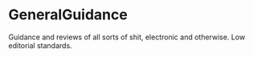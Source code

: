# GeneralGuidance
Guidance and reviews of all sorts of shit, electronic and otherwise. Low editorial standards. 
